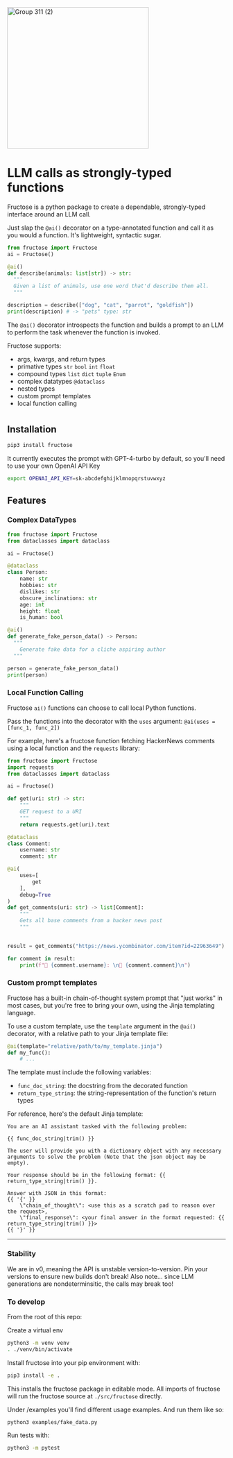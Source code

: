<img width="326" alt="Group 311 (2)" src="https://github.com/bananaml/fructose/assets/44653944/8162425c-a485-460f-b816-bcc6be5d2cef">


# LLM calls as strongly-typed functions

Fructose is a python package to create a dependable, strongly-typed interface around an LLM call.

Just slap the `@ai()` decorator on a type-annotated function and call it as you would a function. It's lightweight, syntactic sugar.

``` python
from fructose import Fructose
ai = Fructose()

@ai()
def describe(animals: list[str]) -> str:
  """
  Given a list of animals, use one word that'd describe them all.
  """

description = describe(["dog", "cat", "parrot", "goldfish"])
print(description) # -> "pets" type: str
```
The `@ai()` decorator introspects the function and builds a prompt to an LLM to perform the task whenever the function is invoked.

Fructose supports:
- args, kwargs, and return types
- primative types `str` `bool` `int` `float`
- compound types `list` `dict` `tuple` `Enum` 
- complex datatypes `@dataclass`
- nested types
- custom prompt templates
- local function calling

# 
## Installation
``` bash
pip3 install fructose
```

It currently executes the prompt with GPT-4-turbo by default, so you'll need to use your own OpenAI API Key
``` bash
export OPENAI_API_KEY=sk-abcdefghijklmnopqrstuvwxyz
```

## Features

### Complex DataTypes

``` python
from fructose import Fructose
from dataclasses import dataclass

ai = Fructose()

@dataclass
class Person:
    name: str
    hobbies: str
    dislikes: str
    obscure_inclinations: str
    age: int
    height: float
    is_human: bool

@ai()
def generate_fake_person_data() -> Person:
  """
    Generate fake data for a cliche aspiring author
  """

person = generate_fake_person_data()
print(person)
```

### Local Function Calling

Fructose `ai()` functions can choose to call local Python functions.

Pass the functions into the decorator with the `uses` argument: `@ai(uses = [func_1, func_2])`

For example, here's a fructose function fetching HackerNews comments using a local function and the `requests` library:

``` python
from fructose import Fructose
import requests
from dataclasses import dataclass

ai = Fructose()

def get(uri: str) -> str:
    """
    GET request to a URI
    """
    return requests.get(uri).text

@dataclass
class Comment:
    username: str
    comment: str

@ai(
    uses=[
        get
    ],
    debug=True
)
def get_comments(uri: str) -> list[Comment]:
    """
    Gets all base comments from a hacker news post
    """
    

result = get_comments("https://news.ycombinator.com/item?id=22963649")

for comment in result:
    print(f"🧑 {comment.username}: \n💬 {comment.comment}\n")
```

### Custom prompt templates

Fructose has a built-in chain-of-thought system prompt that "just works" in most cases, but you're free to bring your own, using the Jinja templating language.

To use a custom template, use the `template` argument in the `@ai()` decorator, with a relative path to your Jinja template file:

```python
@ai(template="relative/path/to/my_template.jinja")
def my_func():
    # ...
```

The template must include the following variables:
-  `func_doc_string`: the docstring from the decorated function
-  `return_type_string`: the string-representation of the function's return types

For reference, here's the default Jinja template:

```jinja
You are an AI assistant tasked with the following problem:

{{ func_doc_string|trim() }}

The user will provide you with a dictionary object with any necessary arguments to solve the problem (Note that the json object may be empty). 

Your response should be in the following format: {{ return_type_string|trim() }}.

Answer with JSON in this format: 
{{ '{' }}
    \"chain_of_thought\": <use this as a scratch pad to reason over the request>, 
    \"final_response\": <your final answer in the format requested: {{ return_type_string|trim() }}>
{{ '}' }}
```

---

### Stability

We are in v0, meaning the API is unstable version-to-version. Pin your versions to ensure new builds don't break!
Also note... since LLM generations are nondeterminsitic, the calls may break too!

### To develop

From the root of this repo:

Create a virtual env
``` bash
python3 -m venv venv
. ./venv/bin/activate
```

Install fructose into your pip environment with:
``` bash
pip3 install -e .
```
This installs the fructose package in editable mode. All imports of fructose will run the fructose source at `./src/fructose` directly.

Under /examples you'll find different usage examples. And run them like so:
``` bash
python3 examples/fake_data.py
```

Run tests with:
``` bash
python3 -m pytest
```

